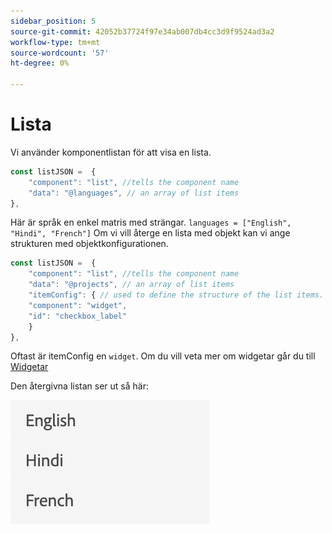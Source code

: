 ```yaml
---
sidebar_position: 5
source-git-commit: 42052b37724f97e34ab007db4cc3d9f9524ad3a2
workflow-type: tm+mt
source-wordcount: '57'
ht-degree: 0%

---
```



# Lista

Vi använder komponentlistan för att visa en lista.

```js title="list.js"
const listJSON =  {
    "component": "list", //tells the component name
    "data": "@languages", // an array of list items
},
```

Här är språk en enkel matris med strängar. `languages = ["English", "Hindi", "French"]`
Om vi vill återge en lista med objekt kan vi ange strukturen med objektkonfigurationen.

```js title="list.js"
const listJSON =  {
    "component": "list", //tells the component name
    "data": "@projects", // an array of list items
    "itemConfig": { // used to define the structure of the list items.
    "component": "widget",
    "id": "checkbox_label"
    }
},
```

Oftast är itemConfig en `widget`. Om du vill veta mer om widgetar går du till [Widgetar](../Widgets/basic_widget.md)

Den återgivna listan ser ut så här:

![list](./imgs/list.png "Lista")
